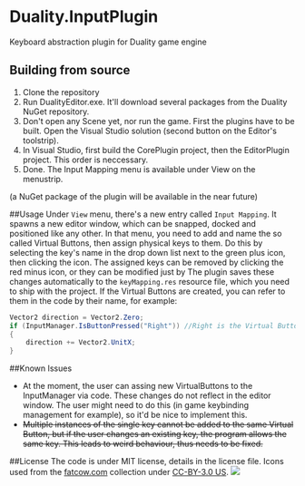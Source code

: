 # Duality.InputPlugin
Keyboard abstraction plugin for Duality game engine
## Building from source
1. Clone the repository
2. Run DualityEditor.exe. It'll download several packages from the Duality NuGet repository.
3. Don't open any Scene yet, nor run the game. First the plugins have to be built. Open the Visual Studio solution (second button on the Editor's toolstrip).
4. In Visual Studio, first build the CorePlugin project, then the EditorPlugin project. This order is neccessary.
5. Done. The Input Mapping menu is available under View on the menustrip.

(a NuGet package of the plugin will be available in the near future)

##Usage
Under `View` menu, there's a new entry called `Input Mapping`. It spawns a new editor window, which can be snapped, docked and positioned like any other. In that menu, you need to add and name the so called Virtual Buttons, then assign physical keys to them. Do this by selecting the key's name in the drop down list next to the green plus icon, then clicking the icon. The assigned keys can be removed by clicking the red minus icon, or they can be modified just by The plugin saves these changes automatically to the `keyMapping.res` resource file, which you need to ship with the project. If the Virtual Buttons are created, you can refer to them in the code by their name, for example:
``` csharp
Vector2 direction = Vector2.Zero;
if (InputManager.IsButtonPressed("Right")) //Right is the Virtual Button's name
{
    direction += Vector2.UnitX;
}
```
##Known Issues

* At the moment, the user can assing new VirtualButtons to the InputManager via code. These changes do not reflect in the editor window. The user might need to do this (in game keybinding management for example), so it'd be nice to implement this.
* ~~Multiple instances of the single key cannot be added to the same Virtual Button, but if the user changes an existing key, the program allows the same key. This leads to weird behaviour, thus needs to be fixed.~~

##License
The code is under MIT license, details in the license file.
Icons used from the [fatcow.com](http://www.fatcow.com/free-icons) collection under [CC-BY-3.0 US](http://creativecommons.org/licenses/by/3.0/us/).
![](http://i.imgur.com/gK4DzQo.png)
